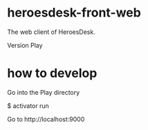 # heroesdesk-front-web
The web client of HeroesDesk. 

Version Play

# how to develop
Go into the Play directory

$ activator run

Go to http://localhost:9000
